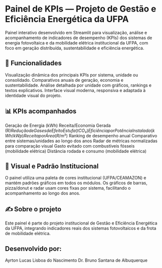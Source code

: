 # Painel de KPIs — Projeto de Gestão e Eficiência Energética da UFPA
Painel interativo desenvolvido em Streamlit para visualização, análise e acompanhamento de indicadores de desempenho (KPIs) dos sistemas de energia fotovoltaica e da mobilidade elétrica institucional da UFPA, com foco em geração distribuída, sustentabilidade e eficiência energética.

## 🚀 Funcionalidades
Visualização dinâmica dos principais KPIs por sistema, unidade ou consolidado.
Comparativos anuais de geração, economia e sustentabilidade.
Análise detalhada por unidade com gráficos, rankings e textos explicativos.
Interface visual moderna, responsiva e adaptada à identidade visual do projeto.

## 📊 KPIs acompanhados
Geração de Energia (kWh)
Receita/Economia Gerada (R$)
Redução de Gases de Efeito Estufa (tCO₂)
Eficiência por Potência Instalada (kWh/kWp)
Receita por Área (R$/m²)
Ranking de desempenho anual
Comparativo entre sistemas/unidades ao longo dos anos
Radar de métricas normalizadas para comparação visual
Gasto evitado com combustíveis fósseis (mobilidade elétrica)
Distância rodada e consumo (mobilidade elétrica)

## 🎨 Visual e Padrão Institucional
O painel utiliza uma paleta de cores institucional (UFPA/CEAMAZON) e mantém padrões gráficos em todos os módulos. Os gráficos de barras, pizza/donut e radar usam cores fixas por sistema, facilitando o acompanhamento ao longo dos anos.

## ✍️ Sobre o projeto
Este painel é parte do projeto institucional de Gestão e Eficiência Energética da UFPA, integrando indicadores reais dos sistemas fotovoltaicos e da frota de mobilidade elétrica.

## Desenvolvido por:
Ayrton Lucas Lisboa do Nascimento
Dr. Bruno Santana de Albuquerque